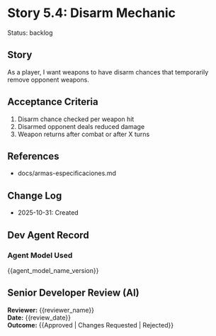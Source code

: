 # Story 5.4: Disarm Mechanic
Status: backlog
## Story
As a player, I want weapons to have disarm chances that temporarily remove opponent weapons.
## Acceptance Criteria
1. Disarm chance checked per weapon hit
2. Disarmed opponent deals reduced damage
3. Weapon returns after combat or after X turns
## References
- docs/armas-especificaciones.md
## Change Log
- 2025-10-31: Created
## Dev Agent Record
### Agent Model Used
{{agent_model_name_version}}
## Senior Developer Review (AI)
**Reviewer:** {{reviewer_name}}  
**Date:** {{review_date}}  
**Outcome:** {{Approved | Changes Requested | Rejected}}
